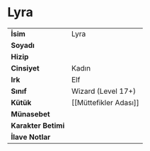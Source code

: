 # Lyra   
|  |  |  
|---|---|  
| **İsim** | Lyra |  
| **Soyadı** |  |  
| **Hizip** |  |  
| **Cinsiyet** | Kadın |  
| **Irk** | Elf |  
| **Sınıf** | Wizard (Level 17+) |  
| **Kütük** | [[Müttefikler Adası]] |  
| **Münasebet** |  |  
| **Karakter Betimi** |  |  
| **İlave Notlar** |  |  
